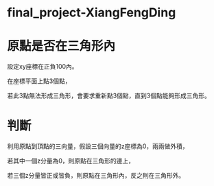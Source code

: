 # final_project-XiangFengDing
# 原點是否在三角形內

設定xy座標在正負100內。

在座標平面上點3個點，

若此3點無法形成三角形，會要求重新點3個點，直到3個點能夠形成三角形。

# 判斷

利用原點到頂點的三向量，假設三個向量的z座標為0，兩兩做外積，

若其中一個z分量為0，則原點在三角形的邊上，

若三個z分量皆正或皆負，則原點在三角形內，反之則在三角形外。
